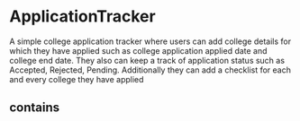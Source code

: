 # ApplicationTracker
A simple college application tracker where users can add college details for which they have applied such as college application applied date and college end date.
They also can keep a track of application status such as Accepted, Rejected, Pending.
Additionally they can add a checklist for each and every college they have applied

## contains


